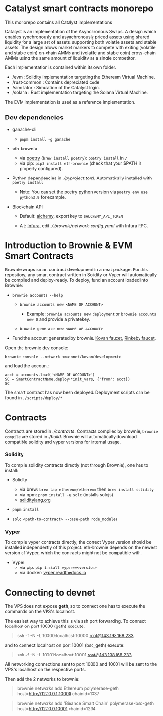 # Catalyst smart contracts monorepo
This monorepo contains all Catalyst implementations

Catalyst is an implementation of the Asynchronous Swaps. A design which enables synchronously and asynchronously priced assets using shared liquidity for a large set of assets, supporting both volatile assets and stable assets. The design allows market markers to compete with exiting (volatile and stable coin) on-chain AMMs and (volatile and stable coin) cross-chain AMMs using the same amount of liquidity as a single competitor.


Each implementation is contained within its own folder.
  - /evm : Solidity implementation targeting the Ethereum Virtual Machine.
  - /rust-common : Contains depreciated code
  - /simulator : Simulation of the Catalyst logic.
  - /solana : Rust implementation targeting the Solana Virtual Machine.

The EVM implementation is used as a reference implementation.

## Dev dependencies

- ganache-cli

  - `pnpm install -g ganache`

- eth-brownie

  - via [poetry](https://python-poetry.org)  (`brew install poetry`): `poetry install` in `/`
  - via pip: `pip3 install eth-brownie` (check that your $PATH is properly configured).

- Python dependencies in *./pyproject.toml*. Automatically installed with `poetry install`
  - Note: You can set the poetry python version via `poetry env use python3.9` for example.

- Blockchain API

  - Default: [alchemy](https://www.alchemy.com), export key to `$ALCHEMY_API_TOKEN`

  - Alt: [Infura](https://infura.io), edit *./.brownie/network-config.yaml* with Infura RPC.

# Introduction to Brownie & EVM Smart Contracts

Brownie wraps smart contract development in a neat package. For this repository, any smart contract written in Solidity or Vyper will automatically be compiled and deploy-ready. To deploy, fund an account loaded into Brownie:

- `brownie accounts --help`

  - `brownie accounts new <NAME OF ACCOUNT>`

    - Example: `brownie accounts new deployment` or `brownie accounts new 0` and provide a privatekey.

  - `brownie generate new <NAME OF ACCOUNT>`

- Fund the account generated by brownie. [Kovan faucet](https://github.com/kovan-testnet/faucet), [Rinkeby faucet](https://faucet.rinkeby.io).

Open the brownie dev console:

`brownie console --network <mainnet/kovan/development>`

and load the account:

```
acct = accounts.load('<NAME OF ACCOUNT>')
SC = SmartContractName.deploy(*init_vars, {'from': acct})
SC
```

The smart contract has now been deployed. Deployment scripts can be found in `./scripts/deploy/*`

# Contracts

Contracts are stored in *./contracts*. Contracts compiled by brownie, `brownie compile` are stored in *./build*. Brownie will automatically download compatible solidity and vyper versions for internal usage.

### Solidity

To compile solidity contracts directly (not through Brownie), one has to install:

- Solidity

  - via brew: `brew tap ethereum/ethereum` then `brew install solidity`
  - via npm: `pnpm install -g solc` (installs solcjs)
  - [soliditylang.org](https://docs.soliditylang.org/en/latest/installing-solidity.html)

- `pnpm install`

- `solc <path-to-contract> --base-path node_modules`

### Vyper

To compile vyper contracts directly, the correct Vyper version should be installed independently of this project. eth-brownie depends on the newest version of Vyper, which the contracts might not be compatible with.

- Vyper
  - via pip: `pip install vyper==<version>`
  - via docker: [vyper.readthedocs.io](https://vyper.readthedocs.io/en/latest/installing-vyper.html#docker)

# Connecting to devnet
The VPS does not expose **geth**, so to connect one has to execute the commands on the VPS's localhost.

The easiest way to achieve this is via ssh port forwarding. To connect localhost on port 10000 (geth) execute:

> ssh -f -N -L 10000:localhost:10000 root@143.198.168.233 

and to connect localhost on port 10001 (bsc_geth) execute:

> ssh -f -N -L 10001:localhost:10001 root@143.198.168.233

All networking connections sent to port 10000 and 10001 will be sent to the VPS's localhost on the respective ports.

Then add the 2 networks to brownie:

> brownie networks add Ethereum polymerase-geth  host=http://127.0.0.1:10000 chainid=1337

> brownie networks add 'Binance Smart Chain' polymerase-bsc-geth  host=http://127.0.0.10001 chainid=1234